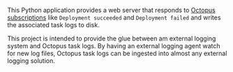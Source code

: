 This Python application provides a web server that responds to [Octopus subscriptions](https://octopus.com/docs/administration/managing-infrastructure/subscriptions)
like `Deployment succeeded` and `Deployment failed` and writes the associated task logs to disk.

This project is intended to provide the glue between am external logging system and Octopus task logs. By having an
external logging agent watch for new log files, Octopus task logs can be ingested into almost any external logging
solution.